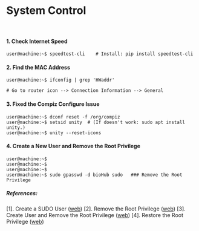 # System Control

&nbsp;

#### 1. Check Internet Speed
```console
user@machine:~$ speedtest-cli    # Install: pip install speedtest-cli
```

#### 2. Find the MAC Address
```console
user@machine:~$ ifconfig | grep 'HWaddr' 

# Go to router icon --> Connection Information --> General
```

#### 3. Fixed the Compiz Configure Issue
```console
user@machine:~$ dconf reset -f /org/compiz
user@machine:~$ setsid unity  # (If doesn't work: sudo apt install unity.)
user@machine:~$ unity --reset-icons
```

#### 4. Create a New User and Remove the Root Privilege
```console
user@machine:~$ 
user@machine:~$ 
user@machine:~$ 
user@machine:~$ sudo gpasswd -d bioHub sudo   ### Remove the Root Privilege
```
##### References:
[1]. Create a SUDO User ([web](https://www.digitalocean.com/community/tutorials/how-to-create-a-sudo-user-on-ubuntu-quickstart))
[2]. Remove the Root Privilege ([web](https://askubuntu.com/questions/335987/remove-sudo-privileges-from-a-user-without-deleting-the-user))
[3]. Create User and Remove the Root Privilege ([web](https://www.ostechnix.com/how-to-grant-and-remove-sudo-privileges-to-users-on-ubuntu/))
[4]. Restore the Root Privilege ([web](https://www.ostechnix.com/how-to-restore-sudo-privileges-to-a-user/))

